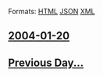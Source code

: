 
Formats: [HTML](2004/01/20/index.html)  [JSON](2004/01/20/index.json)  [XML](2004/01/20/index.xml)  

## [2004-01-20](/news/2004/01/20/index.md)

## [Previous Day...](/news/2004/01/19/index.md)

